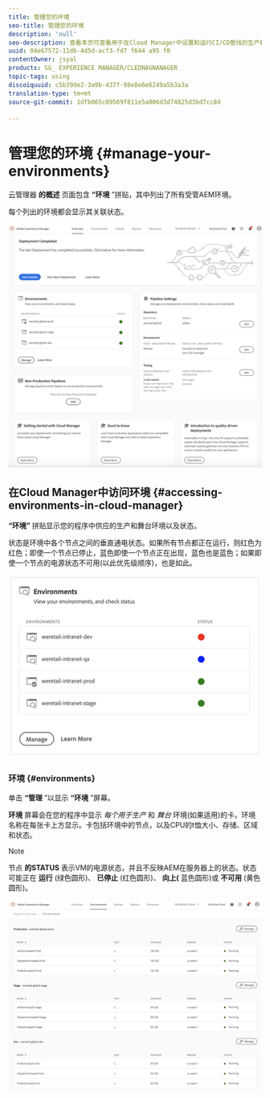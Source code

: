 ```yaml
---
title: 管理您的环境
seo-title: 管理您的环境
description: 'null'
seo-description: 查看本页可查看用于在Cloud Manager中设置和运行CI/CD管线的生产和非生产环境列表。
uuid: 04e67572-11db-4d5d-acf3-fd7 f644 a95 f0
contentOwner: jsyal
products: SG_ EXPERIENCE MANAGER/CLEDNAGNANAGER
topic-tags: using
discoiquuid: c5b39de2-3a9b-437f-98e8e6e6249a5b3a3a
translation-type: tm+mt
source-git-commit: 1dfb065c09569f811e5a006d3d74825d3bd7cc8d

---
```



# 管理您的环境 {#manage-your-environments}

云管理器 **的概述** 页面包含 **“环境** ”拼贴，其中列出了所有受管AEM环境。

每个列出的环境都会显示其关联状态。

![](assets/Manage_Environments1.png)

## 在Cloud Manager中访问环境 {#accessing-environments-in-cloud-manager}

**“环境”** 拼贴显示您的程序中供应的生产和舞台环境以及状态。

状态是环境中各个节点之间的垂直通电状态。如果所有节点都正在运行，则红色为红色；即使一个节点已停止，蓝色即使一个节点正在出现，蓝色也是蓝色；如果即使一个节点的电源状态不可用(以此优先级顺序)，也是如此。

![](assets/manage_environments-screen2.png)

### 环境 {#environments}

单击 **“管理** ”以显示 **“环境** ”屏幕。

**环境** 屏幕会在您的程序中显示 *每个用于生产* 和 *舞台* 环境(如果适用)的卡。环境名称在每张卡上方显示。卡包括环境中的节点，以及CPU的t恤大小、存储、区域和状态。

>[!NOTE]
>
>节点 **的STATUS** 表示VM的电源状态，并且不反映AEM在服务器上的状态。状态可能正在 **运行** (绿色圆形)、 **已停止** (红色圆形)、 **向上(** 蓝色圆形)或 **不可用** (黄色圆形)。

![](assets/Manage_Environments2.png)
